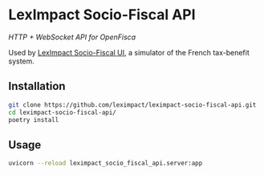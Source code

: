# LexImpact Socio-Fiscal API

_HTTP + WebSocket API for OpenFisca_

Used by [LexImpact Socio-Fiscal UI](https://github.com/leximpact/leximpact-socio-fiscal-ui), a simulator of the French tax-benefit system.

## Installation

```bash
git clone https://github.com/leximpact/leximpact-socio-fiscal-api.git
cd leximpact-socio-fiscal-api/
poetry install
```

## Usage

```bash
uvicorn --reload leximpact_socio_fiscal_api.server:app
```